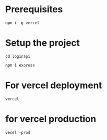 # Prerequisites
`npm i -g vercel`
# Setup the project

  `cd loginapi`

  `npm i express`

# For vercel deployment
`vercel`
# for vercel production 
`vecel -prod`